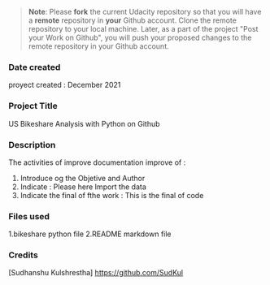 >**Note**: Please **fork** the current Udacity repository so that you will have a **remote** repository in **your** Github account. Clone the remote repository to your local machine. Later, as a part of the project "Post your Work on Github", you will push your proposed changes to the remote repository in your Github account.

### Date created
proyect created : December 2021 
### Project Title
US Bikeshare Analysis with Python on Github
### Description
The activities of improve documentation improve of :
1. Introduce og the Objetive and Author
2. Indicate : Please here Import the data
3. Indicate the final of fthe work : This is the final of code
### Files used
1.bikeshare python file
2.README markdown file

### Credits
[Sudhanshu Kulshrestha] https://github.com/SudKul
